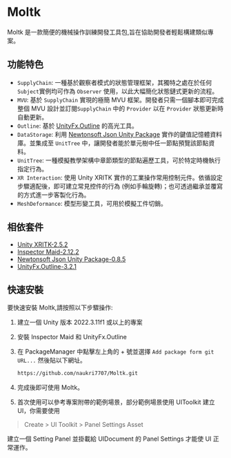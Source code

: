 # Moltk

Moltk 是一款簡便的機械操作訓練開發工具包,旨在協助開發者輕鬆構建類似專案。

## 功能特色

- `SupplyChain`: 一種基於觀察者模式的狀態管理框架，其獨特之處在於任何`Subject`實例均可作為 `Observer` 使用，以此大幅簡化狀態鏈式更新的流程。
- `MVU`: 基於 `SupplyChain` 實現的極簡 MVU 框架。開發者只需一個腳本即可完成整個 MVU 設計並訂閱`SupplyChain` 中的 `Provider` 以在 `Provider` 狀態更新時自動更新。
- `Outline`: 基於 [UnityFx.Outline](https://github.com/Arvtesh/UnityFx.Outline) 的高光工具。
- `DataStorage`: 利用 [Newtonsoft Json Unity Package](https://docs.unity3d.com/Packages/com.unity.nuget.newtonsoft-json@3.0/manual/index.html) 實作的鍵值記憶體資料庫。並集成至 `UnitTree` 中，讓開發者能於單元樹中任一節點預覽該節點資料。
- `UnitTree`: 一種模擬教學架構中章節類型的節點遍歷工具，可於特定時機執行指定行為。
- `XR Interaction`: 使用 Unity XRITK 實作的工業操作常用控制元件。依循設定步驟適配後，即可建立常見控件的行為 (例如手輪旋轉)；也可透過繼承並覆寫的方式進一步客製化行為。
- `MeshDeformance`: 模型形變工具，可用於模擬工件切銷。

## 相依套件

- [Unity XRITK-2.5.2](https://docs.unity3d.com/Packages/com.unity.xr.interaction.toolkit@3.0/manual/index.html)
- [Inspector Maid-2.12.2](https://github.com/naukri7707/InspectorMaid)
- [Newtonsoft Json Unity Package-0.8.5](https://docs.unity3d.com/Packages/com.unity.nuget.newtonsoft-json@3.0/manual/index.html) 
- [UnityFx.Outline-3.2.1](https://github.com/Arvtesh/UnityFx.Outline)

## 快速安裝

要快速安裝 Moltk,請按照以下步驟操作:

1. 建立一個 Unity 版本 2022.3.11f1 或以上的專案
2. 安裝 Inspector Maid 和 UnityFx.Outline
3. 在 PackageManager 中點擊左上角的 + 號並選擇 `Add package form git URL...` 然後貼以下網址。

    ```bash
    https://github.com/naukri7707/Moltk.git
    ```

4. 完成後即可使用 Moltk。
5. 首次使用可以參考專案附帶的範例場景，部分範例場景使用 UIToolkit 建立 UI，你需要使用

> Create > Ul Toolkit > Panel Settings Asset

建立一個 Setting Panel 並掛載給 UIDocument 的 Panel Settings 才能使 UI 正常運作。
